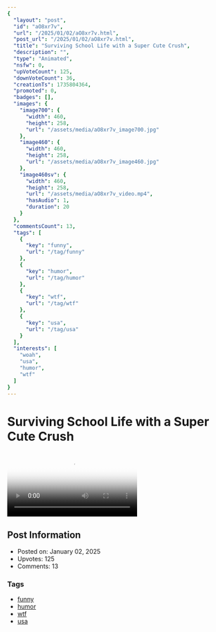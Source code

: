 ```yaml
---
{
  "layout": "post",
  "id": "aO8xr7v",
  "url": "/2025/01/02/aO8xr7v.html",
  "post_url": "/2025/01/02/aO8xr7v.html",
  "title": "Surviving School Life with a Super Cute Crush",
  "description": "",
  "type": "Animated",
  "nsfw": 0,
  "upVoteCount": 125,
  "downVoteCount": 36,
  "creationTs": 1735804364,
  "promoted": 0,
  "badges": [],
  "images": {
    "image700": {
      "width": 460,
      "height": 258,
      "url": "/assets/media/aO8xr7v_image700.jpg"
    },
    "image460": {
      "width": 460,
      "height": 258,
      "url": "/assets/media/aO8xr7v_image460.jpg"
    },
    "image460sv": {
      "width": 460,
      "height": 258,
      "url": "/assets/media/aO8xr7v_video.mp4",
      "hasAudio": 1,
      "duration": 20
    }
  },
  "commentsCount": 13,
  "tags": [
    {
      "key": "funny",
      "url": "/tag/funny"
    },
    {
      "key": "humor",
      "url": "/tag/humor"
    },
    {
      "key": "wtf",
      "url": "/tag/wtf"
    },
    {
      "key": "usa",
      "url": "/tag/usa"
    }
  ],
  "interests": [
    "woah",
    "usa",
    "humor",
    "wtf"
  ]
}
---
```


# Surviving School Life with a Super Cute Crush

<video controls playsinline loop poster="/assets/media/aO8xr7v_image460.jpg">
  <source src="/assets/media/aO8xr7v_video.mp4" type="video/mp4">
  Your browser does not support the video tag.
</video>

## Post Information

- Posted on: January 02, 2025
- Upvotes: 125
- Comments: 13

### Tags

- [funny](/tag/funny)
- [humor](/tag/humor)
- [wtf](/tag/wtf)
- [usa](/tag/usa)
